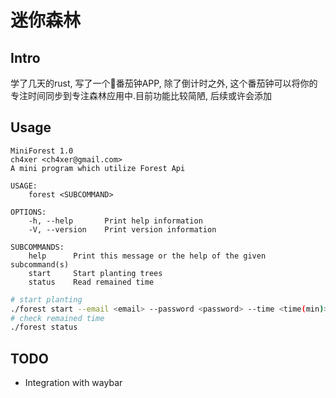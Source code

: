 # 迷你森林

## Intro
学了几天的rust, 写了一个🍅番茄钟APP, 除了倒计时之外, 这个番茄钟可以将你的专注时间同步到专注森林应用中.目前功能比较简陋, 后续或许会添加

## Usage
```
MiniForest 1.0
ch4xer <ch4xer@gmail.com>
A mini program which utilize Forest Api

USAGE:
    forest <SUBCOMMAND>

OPTIONS:
    -h, --help       Print help information
    -V, --version    Print version information

SUBCOMMANDS:
    help      Print this message or the help of the given subcommand(s)
    start     Start planting trees
    status    Read remained time
```

```bash
# start planting
./forest start --email <email> --password <password> --time <time(min)>
# check remained time
./forest status
```

## TODO

- Integration with waybar
